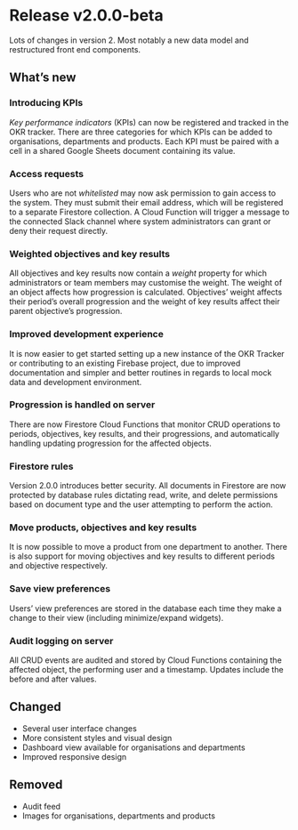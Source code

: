 # Release v2.0.0-beta

Lots of changes in version 2. Most notably a new data model and restructured front end components.

## What’s new

### Introducing KPIs

_Key performance indicators_ (KPIs) can now be registered and tracked in the OKR tracker. There are three categories for which KPIs can be added to organisations, departments and products. Each KPI must be paired with a cell in a shared Google Sheets document containing its value.

### Access requests

Users who are not _whitelisted_ may now ask permission to gain access to the system. They must submit their email address, which will be registered to a separate Firestore collection. A Cloud Function will trigger a message to the connected Slack channel where system administrators can grant or deny their request directly.

### Weighted objectives and key results

All objectives and key results now contain a _weight_ property for which administrators or team members may customise the weight. The weight of an object affects how progression is calculated. Objectives’ weight affects their period’s overall progression and the weight of key results affect their parent objective’s progression.

### Improved development experience

It is now easier to get started setting up a new instance of the OKR Tracker or contributing to an existing Firebase project, due to improved documentation and simpler and better routines in regards to local mock data and development environment.

### Progression is handled on server

There are now Firestore Cloud Functions that monitor CRUD operations to periods, objectives, key results, and their progressions, and automatically handling updating progression for the affected objects.

### Firestore rules

Version 2.0.0 introduces better security. All documents in Firestore are now protected by database rules dictating read, write, and delete permissions based on document type and the user attempting to perform the action.

### Move products, objectives and key results

It is now possible to move a product from one department to another. There is also support for moving objectives and key results to different periods and objective respectively.

### Save view preferences

Users’ view preferences are stored in the database each time they make a change to their view (including minimize/expand widgets).

### Audit logging on server

All CRUD events are audited and stored by Cloud Functions containing the affected object, the performing user and a timestamp. Updates include the before and after values.

## Changed

- Several user interface changes
- More consistent styles and visual design
- Dashboard view available for organisations and departments
- Improved responsive design

## Removed

- Audit feed
- Images for organisations, departments and products
